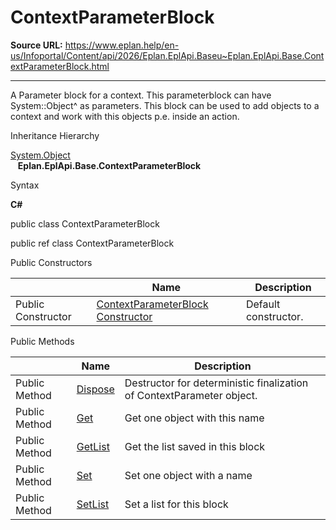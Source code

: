 # ContextParameterBlock

**Source URL:** https://www.eplan.help/en-us/Infoportal/Content/api/2026/Eplan.EplApi.Baseu~Eplan.EplApi.Base.ContextParameterBlock.html

---

A Parameter block for a context. This parameterblock can have System::Object^ as parameters. This block can be used to add objects to a context and work with this objects p.e. inside an action.

Inheritance Hierarchy

[System.Object](#)  
   **Eplan.EplApi.Base.ContextParameterBlock**

Syntax

**C#**



public class ContextParameterBlock

public ref class ContextParameterBlock

Public Constructors

|  | Name | Description |
| --- | --- | --- |
| Public Constructor | [ContextParameterBlock Constructor](Eplan.EplApi.Baseu~Eplan.EplApi.Base.ContextParameterBlock~_ctor.html) | Default constructor. |



Public Methods

|  | Name | Description |
| --- | --- | --- |
| Public Method | [Dispose](Eplan.EplApi.Baseu~Eplan.EplApi.Base.ContextParameterBlock~Dispose().html) | Destructor for deterministic finalization of ContextParameter object. |
| Public Method | [Get](Eplan.EplApi.Baseu~Eplan.EplApi.Base.ContextParameterBlock~Get.html) | Get one object with this name |
| Public Method | [GetList](Eplan.EplApi.Baseu~Eplan.EplApi.Base.ContextParameterBlock~GetList.html) | Get the list saved in this block |
| Public Method | [Set](Eplan.EplApi.Baseu~Eplan.EplApi.Base.ContextParameterBlock~Set.html) | Set one object with a name |
| Public Method | [SetList](Eplan.EplApi.Baseu~Eplan.EplApi.Base.ContextParameterBlock~SetList.html) | Set a list for this block |


